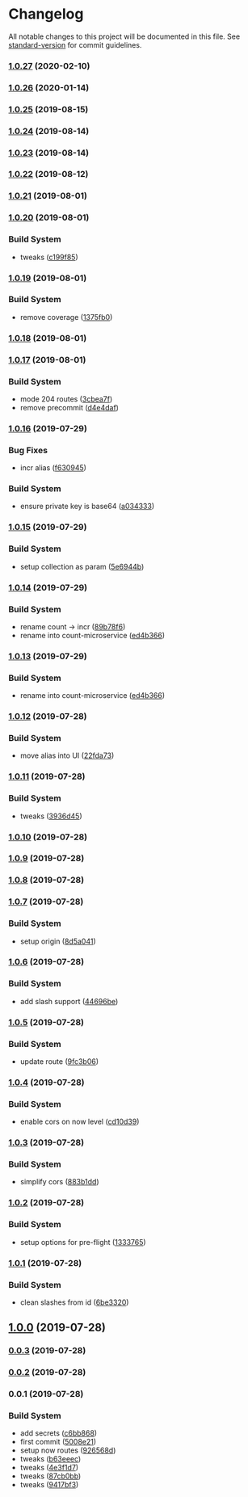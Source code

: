# Changelog

All notable changes to this project will be documented in this file. See [standard-version](https://github.com/conventional-changelog/standard-version) for commit guidelines.

### [1.0.27](https://github.com/Kikobeats/count-microservice/compare/v1.0.26...v1.0.27) (2020-02-10)

### [1.0.26](https://github.com/Kikobeats/count-microservice/compare/v1.0.25...v1.0.26) (2020-01-14)

### [1.0.25](https://github.com/Kikobeats/count-microservice/compare/v1.0.24...v1.0.25) (2019-08-15)

### [1.0.24](https://github.com/Kikobeats/count-microservice/compare/v1.0.23...v1.0.24) (2019-08-14)

### [1.0.23](https://github.com/Kikobeats/count-microservice/compare/v1.0.22...v1.0.23) (2019-08-14)

### [1.0.22](https://github.com/Kikobeats/count-microservice/compare/v1.0.21...v1.0.22) (2019-08-12)

### [1.0.21](https://github.com/Kikobeats/count-microservice/compare/v1.0.20...v1.0.21) (2019-08-01)



### [1.0.20](https://github.com/Kikobeats/count-microservice/compare/v1.0.19...v1.0.20) (2019-08-01)


### Build System

* tweaks ([c199f85](https://github.com/Kikobeats/count-microservice/commit/c199f85))



### [1.0.19](https://github.com/Kikobeats/count-microservice/compare/v1.0.18...v1.0.19) (2019-08-01)


### Build System

* remove coverage ([1375fb0](https://github.com/Kikobeats/count-microservice/commit/1375fb0))



### [1.0.18](https://github.com/Kikobeats/count-microservice/compare/v1.0.17...v1.0.18) (2019-08-01)



### [1.0.17](https://github.com/Kikobeats/count-microservice/compare/v1.0.16...v1.0.17) (2019-08-01)


### Build System

* mode 204 routes ([3cbea7f](https://github.com/Kikobeats/count-microservice/commit/3cbea7f))
* remove precommit ([d4e4daf](https://github.com/Kikobeats/count-microservice/commit/d4e4daf))



### [1.0.16](https://github.com/Kikobeats/count-microservice/compare/v1.0.15...v1.0.16) (2019-07-29)


### Bug Fixes

* incr alias ([f630945](https://github.com/Kikobeats/count-microservice/commit/f630945))


### Build System

* ensure private key is base64 ([a034333](https://github.com/Kikobeats/count-microservice/commit/a034333))



### [1.0.15](https://github.com/Kikobeats/count-microservice/compare/v1.0.14...v1.0.15) (2019-07-29)


### Build System

* setup collection as param ([5e6944b](https://github.com/Kikobeats/count-microservice/commit/5e6944b))



### [1.0.14](https://github.com/Kikobeats/count-microservice/compare/v1.0.12...v1.0.14) (2019-07-29)


### Build System

* rename count → incr ([89b78f6](https://github.com/Kikobeats/count-microservice/commit/89b78f6))
* rename into count-microservice ([ed4b366](https://github.com/Kikobeats/count-microservice/commit/ed4b366))



### [1.0.13](https://github.com/Kikobeats/count-microservice/compare/v1.0.12...v1.0.13) (2019-07-29)


### Build System

* rename into count-microservice ([ed4b366](https://github.com/Kikobeats/count-microservice/commit/ed4b366))



### [1.0.12](https://github.com/Kikobeats/pageviews-microservice/compare/v1.0.11...v1.0.12) (2019-07-28)


### Build System

* move alias into UI ([22fda73](https://github.com/Kikobeats/pageviews-microservice/commit/22fda73))



### [1.0.11](https://github.com/Kikobeats/pageviews-microservice/compare/v1.0.10...v1.0.11) (2019-07-28)


### Build System

* tweaks ([3936d45](https://github.com/Kikobeats/pageviews-microservice/commit/3936d45))



### [1.0.10](https://github.com/Kikobeats/pageviews-microservice/compare/v1.0.9...v1.0.10) (2019-07-28)



### [1.0.9](https://github.com/Kikobeats/pageviews-microservice/compare/v1.0.8...v1.0.9) (2019-07-28)



### [1.0.8](https://github.com/Kikobeats/pageviews-microservice/compare/v1.0.7...v1.0.8) (2019-07-28)



### [1.0.7](https://github.com/Kikobeats/pageviews-microservice/compare/v1.0.6...v1.0.7) (2019-07-28)


### Build System

* setup origin ([8d5a041](https://github.com/Kikobeats/pageviews-microservice/commit/8d5a041))



### [1.0.6](https://github.com/Kikobeats/pageviews-microservice/compare/v1.0.5...v1.0.6) (2019-07-28)


### Build System

* add slash support ([44696be](https://github.com/Kikobeats/pageviews-microservice/commit/44696be))



### [1.0.5](https://github.com/Kikobeats/pageviews-microservice/compare/v1.0.4...v1.0.5) (2019-07-28)


### Build System

* update route ([9fc3b06](https://github.com/Kikobeats/pageviews-microservice/commit/9fc3b06))



### [1.0.4](https://github.com/Kikobeats/pageviews-microservice/compare/v1.0.3...v1.0.4) (2019-07-28)


### Build System

* enable cors on now level ([cd10d39](https://github.com/Kikobeats/pageviews-microservice/commit/cd10d39))



### [1.0.3](https://github.com/Kikobeats/pageviews-microservice/compare/v1.0.2...v1.0.3) (2019-07-28)


### Build System

* simplify cors ([883b1dd](https://github.com/Kikobeats/pageviews-microservice/commit/883b1dd))



### [1.0.2](https://github.com/Kikobeats/pageviews-microservice/compare/v1.0.1...v1.0.2) (2019-07-28)


### Build System

* setup options for pre-flight ([1333765](https://github.com/Kikobeats/pageviews-microservice/commit/1333765))



### [1.0.1](https://github.com/Kikobeats/pageviews-microservice/compare/v1.0.0...v1.0.1) (2019-07-28)


### Build System

* clean slashes from id ([6be3320](https://github.com/Kikobeats/pageviews-microservice/commit/6be3320))



## [1.0.0](https://github.com/Kikobeats/pageviews-microservice/compare/v0.0.3...v1.0.0) (2019-07-28)



### [0.0.3](https://github.com/Kikobeats/pageviews-microservice/compare/v0.0.2...v0.0.3) (2019-07-28)



### [0.0.2](https://github.com/Kikobeats/pageviews-microservice/compare/v0.0.1...v0.0.2) (2019-07-28)



### 0.0.1 (2019-07-28)


### Build System

* add secrets ([c6bb868](https://github.com/Kikobeats/pageviews-microservice/commit/c6bb868))
* first commit ([5008e21](https://github.com/Kikobeats/pageviews-microservice/commit/5008e21))
* setup now routes ([926568d](https://github.com/Kikobeats/pageviews-microservice/commit/926568d))
* tweaks ([b63eeec](https://github.com/Kikobeats/pageviews-microservice/commit/b63eeec))
* tweaks ([4e3f1d7](https://github.com/Kikobeats/pageviews-microservice/commit/4e3f1d7))
* tweaks ([87cb0bb](https://github.com/Kikobeats/pageviews-microservice/commit/87cb0bb))
* tweaks ([9417bf3](https://github.com/Kikobeats/pageviews-microservice/commit/9417bf3))
